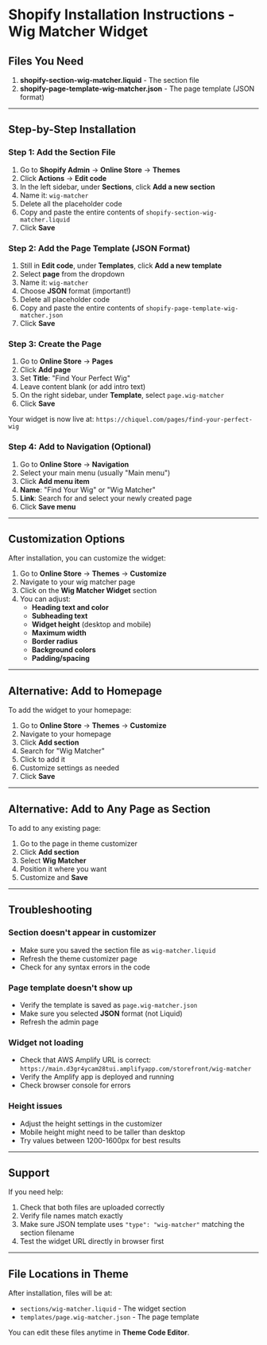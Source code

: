 # Shopify Installation Instructions - Wig Matcher Widget

## Files You Need

1. **shopify-section-wig-matcher.liquid** - The section file
2. **shopify-page-template-wig-matcher.json** - The page template (JSON format)

---

## Step-by-Step Installation

### Step 1: Add the Section File

1. Go to **Shopify Admin** → **Online Store** → **Themes**
2. Click **Actions** → **Edit code**
3. In the left sidebar, under **Sections**, click **Add a new section**
4. Name it: `wig-matcher`
5. Delete all the placeholder code
6. Copy and paste the entire contents of `shopify-section-wig-matcher.liquid`
7. Click **Save**

### Step 2: Add the Page Template (JSON Format)

1. Still in **Edit code**, under **Templates**, click **Add a new template**
2. Select **page** from the dropdown
3. Name it: `wig-matcher`
4. Choose **JSON** format (important!)
5. Delete all placeholder code
6. Copy and paste the entire contents of `shopify-page-template-wig-matcher.json`
7. Click **Save**

### Step 3: Create the Page

1. Go to **Online Store** → **Pages**
2. Click **Add page**
3. Set **Title**: "Find Your Perfect Wig"
4. Leave content blank (or add intro text)
5. On the right sidebar, under **Template**, select `page.wig-matcher`
6. Click **Save**

Your widget is now live at: `https://chiquel.com/pages/find-your-perfect-wig`

### Step 4: Add to Navigation (Optional)

1. Go to **Online Store** → **Navigation**
2. Select your main menu (usually "Main menu")
3. Click **Add menu item**
4. **Name**: "Find Your Wig" or "Wig Matcher"
5. **Link**: Search for and select your newly created page
6. Click **Save menu**

---

## Customization Options

After installation, you can customize the widget:

1. Go to **Online Store** → **Themes** → **Customize**
2. Navigate to your wig matcher page
3. Click on the **Wig Matcher Widget** section
4. You can adjust:
   - **Heading text and color**
   - **Subheading text**
   - **Widget height** (desktop and mobile)
   - **Maximum width**
   - **Border radius**
   - **Background colors**
   - **Padding/spacing**

---

## Alternative: Add to Homepage

To add the widget to your homepage:

1. Go to **Online Store** → **Themes** → **Customize**
2. Navigate to your homepage
3. Click **Add section**
4. Search for "Wig Matcher"
5. Click to add it
6. Customize settings as needed
7. Click **Save**

---

## Alternative: Add to Any Page as Section

To add to any existing page:

1. Go to the page in theme customizer
2. Click **Add section**
3. Select **Wig Matcher**
4. Position it where you want
5. Customize and **Save**

---

## Troubleshooting

### Section doesn't appear in customizer
- Make sure you saved the section file as `wig-matcher.liquid`
- Refresh the theme customizer page
- Check for any syntax errors in the code

### Page template doesn't show up
- Verify the template is saved as `page.wig-matcher.json`
- Make sure you selected **JSON** format (not Liquid)
- Refresh the admin page

### Widget not loading
- Check that AWS Amplify URL is correct: `https://main.d3gr4ycam28tui.amplifyapp.com/storefront/wig-matcher`
- Verify the Amplify app is deployed and running
- Check browser console for errors

### Height issues
- Adjust the height settings in the customizer
- Mobile height might need to be taller than desktop
- Try values between 1200-1600px for best results

---

## Support

If you need help:
1. Check that both files are uploaded correctly
2. Verify file names match exactly
3. Make sure JSON template uses `"type": "wig-matcher"` matching the section filename
4. Test the widget URL directly in browser first

---

## File Locations in Theme

After installation, files will be at:
- `sections/wig-matcher.liquid` - The widget section
- `templates/page.wig-matcher.json` - The page template

You can edit these files anytime in **Theme Code Editor**.
